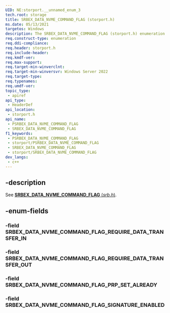 ```yaml
---
UID: NE:storport.__unnamed_enum_3
tech.root: storage
title: SRBEX_DATA_NVME_COMMAND_FLAG (storport.h)
ms.date: 05/13/2021
targetos: Windows
description: The SRBEX_DATA_NVME_COMMAND_FLAG (storport.h) enumeration contains values that indicate the properties of a particular SRBEX Data NVMe command.
req.construct-type: enumeration
req.ddi-compliance: 
req.header: storport.h
req.include-header: 
req.kmdf-ver: 
req.max-support: 
req.target-min-winverclnt:
req.target-min-winversvr: Windows Server 2022
req.target-type: 
req.typenames: 
req.umdf-ver: 
topic_type:
 - apiref
api_type:
 - HeaderDef
api_location:
 - storport.h
api_name:
 - PSRBEX_DATA_NVME_COMMAND_FLAG
 - SRBEX_DATA_NVME_COMMAND_FLAG
f1_keywords:
 - PSRBEX_DATA_NVME_COMMAND_FLAG
 - storport/PSRBEX_DATA_NVME_COMMAND_FLAG
 - SRBEX_DATA_NVME_COMMAND_FLAG
 - storport/SRBEX_DATA_NVME_COMMAND_FLAG
dev_langs:
 - c++
---
```


## -description

See [**SRBEX_DATA_NVME_COMMAND_FLAG** (*srb.h*)](../srb/ne-srb-srbex_data_nvme_command_flag.md).

## -enum-fields

### -field SRBEX_DATA_NVME_COMMAND_FLAG_REQUIRE_DATA_TRANSFER_IN

### -field SRBEX_DATA_NVME_COMMAND_FLAG_REQUIRE_DATA_TRANSFER_OUT

### -field SRBEX_DATA_NVME_COMMAND_FLAG_PRP_SET_ALREADY

### -field SRBEX_DATA_NVME_COMMAND_FLAG_SIGNATURE_ENABLED
